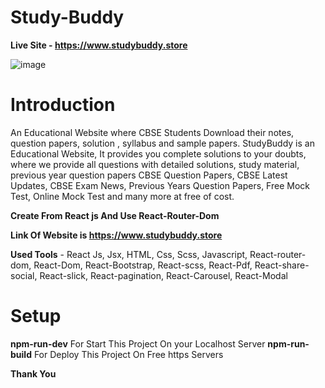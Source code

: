 # Study-Buddy
**Live Site - https://www.studybuddy.store**



![image](https://user-images.githubusercontent.com/100976552/220815653-800d8d93-04e2-47c7-a427-ff823d963890.png)









# Introduction

An Educational Website where CBSE Students Download their notes, question papers, solution , syllabus and sample papers.
StudyBuddy is an Educational Website, It provides you complete solutions to your doubts, where we provide all questions with detailed solutions, study material, previous year question papers CBSE Question Papers, CBSE Latest Updates, CBSE Exam News, Previous Years Question Papers, Free Mock Test, Online Mock Test and many more at free of cost.

**Create From React js And Use React-Router-Dom**


**Link Of Website is https://www.studybuddy.store**

**Used Tools** - React Js, Jsx, HTML, Css, Scss, Javascript, React-router-dom, React-Dom, React-Bootstrap, React-scss, React-Pdf, React-share-social, React-slick, React-pagination, React-Carousel, React-Modal


# Setup

**npm-run-dev** For Start This Project On your Localhost Server 
**npm-run-build** For Deploy This Project On Free https Servers

**Thank You**

